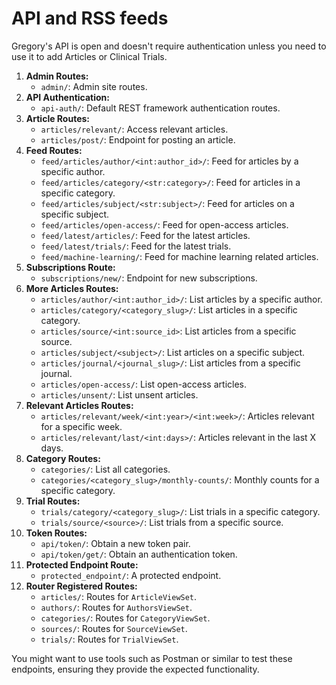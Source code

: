 # API and RSS feeds

Gregory's API is open and doesn't require authentication unless you need to use it to add Articles or Clinical Trials.

1. **Admin Routes:**
   - `admin/`: Admin site routes.
2. **API Authentication:**
   - `api-auth/`: Default REST framework authentication routes.
3. **Article Routes:**
   - `articles/relevant/`: Access relevant articles.
   - `articles/post/`: Endpoint for posting an article.
4. **Feed Routes:**
   - `feed/articles/author/<int:author_id>/`: Feed for articles by a specific author.
   - `feed/articles/category/<str:category>/`: Feed for articles in a specific category.
   - `feed/articles/subject/<str:subject>/`: Feed for articles on a specific subject.
   - `feed/articles/open-access/`: Feed for open-access articles.
   - `feed/latest/articles/`: Feed for the latest articles.
   - `feed/latest/trials/`: Feed for the latest trials.
   - `feed/machine-learning/`: Feed for machine learning related articles.
5. **Subscriptions Route:**
   - `subscriptions/new/`: Endpoint for new subscriptions.
6. **More Articles Routes:**
   - `articles/author/<int:author_id>/`: List articles by a specific author.
   - `articles/category/<category_slug>/`: List articles in a specific category.
   - `articles/source/<int:source_id>`: List articles from a specific source.
   - `articles/subject/<subject>/`: List articles on a specific subject.
   - `articles/journal/<journal_slug>/`: List articles from a specific journal.
   - `articles/open-access/`: List open-access articles.
   - `articles/unsent/`: List unsent articles.
7. **Relevant Articles Routes:**
   - `articles/relevant/week/<int:year>/<int:week>/`: Articles relevant for a specific week.
   - `articles/relevant/last/<int:days>/`: Articles relevant in the last X days.
8. **Category Routes:**
   - `categories/`: List all categories.
   - `categories/<category_slug>/monthly-counts/`: Monthly counts for a specific category.
9. **Trial Routes:**
   - `trials/category/<category_slug>/`: List trials in a specific category.
   - `trials/source/<source>/`: List trials from a specific source.
10. **Token Routes:**
    - `api/token/`: Obtain a new token pair.
    - `api/token/get/`: Obtain an authentication token.
11. **Protected Endpoint Route:**
    - `protected_endpoint/`: A protected endpoint.
12. **Router Registered Routes:**
    - `articles/`: Routes for `ArticleViewSet`.
    - `authors/`: Routes for `AuthorsViewSet`.
    - `categories/`: Routes for `CategoryViewSet`.
    - `sources/`: Routes for `SourceViewSet`.
    - `trials/`: Routes for `TrialViewSet`.


You might want to use tools such as Postman or similar to test these endpoints, ensuring they provide the expected functionality.